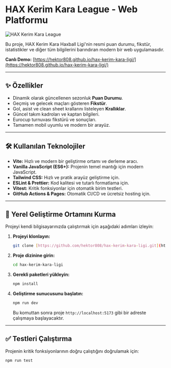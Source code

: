 # HAX Kerim Kara League - Web Platformu

![HAX Kerim Kara League](https://cdn.discordapp.com/icons/1178002095346028645/944403461b0f45df2577e0ceedc1f1a0.png?size=128)

Bu proje, HAX Kerim Kara Haxball Ligi'nin resmi puan durumu, fikstür, istatistikler ve diğer tüm bilgilerini barındıran modern bir web uygulamasıdır.

**Canlı Demo:** [https://hektor808.github.io/hax-kerim-kara-ligi/](https://hektor808.github.io/hax-kerim-kara-ligi/)

---

## ✨ Özellikler

* Dinamik olarak güncellenen sezonluk **Puan Durumu**.
* Geçmiş ve gelecek maçları gösteren **Fikstür**.
* Gol, asist ve clean sheet krallarını listeleyen **Krallıklar**.
* Güncel takım kadroları ve kaptan bilgileri.
* Eurocup turnuvası fikstürü ve sonuçları.
* Tamamen mobil uyumlu ve modern bir arayüz.

---

## 🛠️ Kullanılan Teknolojiler

* **Vite:** Hızlı ve modern bir geliştirme ortamı ve derleme aracı.
* **Vanilla JavaScript (ES6+):** Projenin temel mantığı için modern JavaScript.
* **Tailwind CSS:** Hızlı ve pratik arayüz geliştirme için.
* **ESLint & Prettier:** Kod kalitesi ve tutarlı formatlama için.
* **Vitest:** Kritik fonksiyonlar için otomatik birim testleri.
* **GitHub Actions & Pages:** Otomatik CI/CD ve ücretsiz hosting için.

---

## 🚀 Yerel Geliştirme Ortamını Kurma

Projeyi kendi bilgisayarınızda çalıştırmak için aşağıdaki adımları izleyin:

1.  **Projeyi klonlayın:**
    ```bash
    git clone [https://github.com/hektor808/hax-kerim-kara-ligi.git](https://github.com/hektor808/hax-kerim-kara-ligi.git)
    ```

2.  **Proje dizinine girin:**
    ```bash
    cd hax-kerim-kara-ligi
    ```

3.  **Gerekli paketleri yükleyin:**
    ```bash
    npm install
    ```

4.  **Geliştirme sunucusunu başlatın:**
    ```bash
    npm run dev
    ```
    Bu komuttan sonra proje `http://localhost:5173` gibi bir adreste çalışmaya başlayacaktır.

---

## ✅ Testleri Çalıştırma

Projenin kritik fonksiyonlarının doğru çalıştığını doğrulamak için:

```bash
npm run test